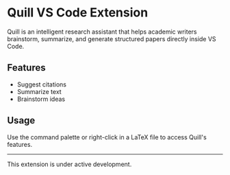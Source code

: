 # Quill VS Code Extension

Quill is an intelligent research assistant that helps academic writers brainstorm, summarize, and generate structured papers directly inside VS Code.

## Features
- Suggest citations
- Summarize text
- Brainstorm ideas

## Usage
Use the command palette or right-click in a LaTeX file to access Quill's features.

---
This extension is under active development.
